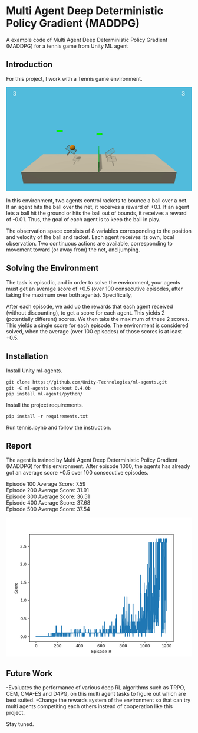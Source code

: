 # Multi Agent Deep Deterministic Policy Gradient (MADDPG)
A example code of Multi Agent Deep Deterministic Policy Gradient (MADDPG) for a tennis game from Unity ML agent

## Introduction
For this project, I work with a Tennis game environment.

![tennis demo](/assets/tennis_intro.gif)

In this environment, two agents control rackets to bounce a ball over a net. If an agent hits the ball over the net, it receives a reward of +0.1. If an agent lets a ball hit the ground or hits the ball out of bounds, it receives a reward of -0.01. Thus, the goal of each agent is to keep the ball in play.

The observation space consists of 8 variables corresponding to the position and velocity of the ball and racket. Each agent receives its own, local observation. Two continuous actions are available, corresponding to movement toward (or away from) the net, and jumping.

## Solving the Environment

The task is episodic, and in order to solve the environment, your agents must get an average score of +0.5 (over 100 consecutive episodes, after taking the maximum over both agents). Specifically,

After each episode, we add up the rewards that each agent received (without discounting), to get a score for each agent. This yields 2 (potentially different) scores. We then take the maximum of these 2 scores.
This yields a single score for each episode.
The environment is considered solved, when the average (over 100 episodes) of those scores is at least +0.5.

## Installation

Install Unity ml-agents.
```
git clone https://github.com/Unity-Technologies/ml-agents.git
git -C ml-agents checkout 0.4.0b
pip install ml-agents/python/
```
Install the project requirements.
```
pip install -r requirements.txt
```
Run tennis.ipynb and follow the instruction.

## Report

The agent is trained by Multi Agent Deep Deterministic Policy Gradient (MADDPG) for this environment. After episode 1000, the agents has already got an average score +0.5 over 100 consecutive episodes.

Episode 100	Average Score: 7.59\
Episode 200	Average Score: 31.91\
Episode 300	Average Score: 36.51\
Episode 400	Average Score: 37.68\
Episode 500	Average Score: 37.54

![report](/assets/report.png)

## Future Work

-Evaluates the performance of various deep RL algorithms such as TRPO, CEM, CMA-ES and D4PG, on this multi agent tasks to figure out which are best suited.
-Change the rewards system of the environment so that can try multi agents competiting each others instead of cooperation like this project.

Stay tuned.

